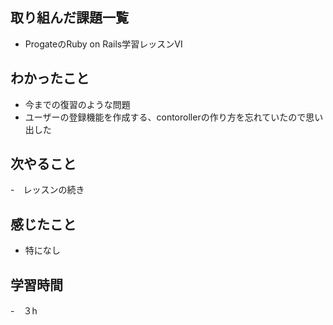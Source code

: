 ## 取り組んだ課題一覧
- ProgateのRuby on Rails学習レッスンⅥ
## わかったこと
- 今までの復習のような問題
- ユーザーの登録機能を作成する、contorollerの作り方を忘れていたので思い出した
## 次やること
-　レッスンの続き
## 感じたこと
- 特になし　　　　　　　　　　
## 学習時間
-　３h
